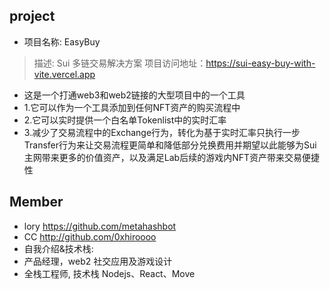 ## project
- 项目名称: EasyBuy
> 描述: Sui 多链交易解决方案
> 项目访问地址：https://sui-easy-buy-with-vite.vercel.app
- 这是一个打通web3和web2链接的大型项目中的一个工具
- 1.它可以作为一个工具添加到任何NFT资产的购买流程中
- 2.它可以实时提供一个白名单Tokenlist中的实时汇率
- 3.减少了交易流程中的Exchange行为，转化为基于实时汇率只执行一步Transfer行为来让交易流程更简单和降低部分兑换费用并期望以此能够为Sui主网带来更多的价值资产，以及满足Lab后续的游戏内NFT资产带来交易便捷性


## Member
- lory  https://github.com/metahashbot
- CC    http://github.com/0xhiroooo 
- 自我介绍&技术栈:
- 产品经理，web2 社交应用及游戏设计
- 全栈工程师, 技术栈 Nodejs、React、Move

